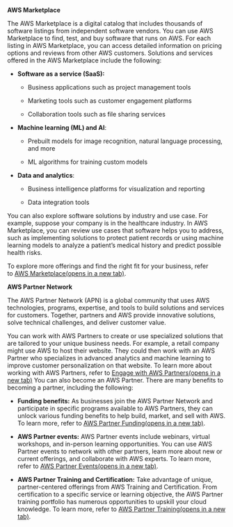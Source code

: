 
**AWS Marketplace**

The AWS Marketplace is a digital catalog that includes thousands of software listings from independent software vendors. You can use AWS Marketplace to find, test, and buy software that runs on AWS. For each listing in AWS Marketplace, you can access detailed information on pricing options and reviews from other AWS customers. Solutions and services offered in the AWS Marketplace include the following:

- **Software as a service (SaaS):**
    
    - Business applications such as project management tools
        
    - Marketing tools such as customer engagement platforms
        
    - Collaboration tools such as file sharing services
        
    
- **Machine learning (ML) and AI**:
    
    - Prebuilt models for image recognition, natural language processing, and more
        
    - ML algorithms for training custom models
        
    
- **Data and analytics**:
    
    - Business intelligence platforms for visualization and reporting
        
    - Data integration tools
        
    

You can also explore software solutions by industry and use case. For example, suppose your company is in the healthcare industry. In AWS Marketplace, you can review use cases that software helps you to address, such as implementing solutions to protect patient records or using machine learning models to analyze a patient’s medical history and predict possible health risks.

To explore more offerings and find the right fit for your business, refer to [AWS Marketplace(opens in a new tab)](https://aws.amazon.com/marketplace).



**AWS Partner Network**

The AWS Partner Network (APN) is a global community that uses AWS technologies, programs, expertise, and tools to build solutions and services for customers. Together, partners and AWS provide innovative solutions, solve technical challenges, and deliver customer value.

You can work with AWS Partners to create or use specialized solutions that are tailored to your unique business needs. For example, a retail company might use AWS to host their website. They could then work with an AWS Partner who specializes in advanced analytics and machine learning to improve customer personalization on that website. To learn more about working with AWS Partners, refer to [Engage with AWS Partners(opens in a new tab)](https://partners.amazonaws.com/)
You can also become an AWS Partner. There are many benefits to becoming a partner, including the following:


- **Funding benefits:** As businesses join the AWS Partner Network and participate in specific programs available to AWS Partners, they can unlock various funding benefits to help build, market, and sell with AWS. To learn more, refer to [AWS Partner Funding(opens in a new tab)](https://aws.amazon.com/partners/funding/).
    
- **AWS Partner events:** AWS Partner events include webinars, virtual workshops, and in-person learning opportunities. You can use AWS Partner events to network with other partners, learn more about new or current offerings, and collaborate with AWS experts. To learn more, refer to [AWS Partner Events(opens in a new tab)](https://aws.amazon.com/events/aws-partner-events/). 
    
- **AWS Partner Training and Certification:** Take advantage of unique, partner-centered offerings from AWS Training and Certification. From certification to a specific service or learning objective, the AWS Partner training portfolio has numerous opportunities to upskill your cloud knowledge. To learn more, refer to [AWS Partner Training(opens in a new tab)](https://aws.amazon.com/partners/training/).